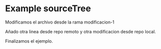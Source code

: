 # Example sourceTree

Modificamos el archivo desde la rama modificacion-1

Añado otra linea desde repo remoto y otra modificacion desde repo local.

Finalizamos el ejemplo.